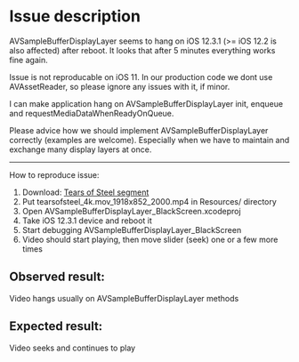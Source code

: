 # Issue description

AVSampleBufferDisplayLayer seems to hang on iOS 12.3.1 (>= iOS 12.2 is also affected) after 
reboot. It looks that after 5 minutes everything works fine again.

Issue is not reproducable on iOS 11.
In our production code we dont use AVAssetReader, so please ignore any issues
with it, if minor.

I can make application hang on AVSampleBufferDisplayLayer init, enqueue and
requestMediaDataWhenReadyOnQueue.

Please advice how we should implement AVSampleBufferDisplayLayer correctly
(examples are welcome). Especially when we have to maintain and exchange
many display layers at once.

--------------------------------
How to reproduce issue:

1) Download:
[Tears of Steel segment](http://demo.cf.castlabs.com/media/TOS/abr/tearsofsteel_4k.mov_1918x852_2000.mp4)
2) Put tearsofsteel_4k.mov_1918x852_2000.mp4 in Resources/ directory
3) Open AVSampleBufferDisplayLayer_BlackScreen.xcodeproj
4) Take iOS 12.3.1 device and reboot it
5) Start debugging AVSampleBufferDisplayLayer_BlackScreen
6) Video should start playing, then move slider (seek) one or a few more times

## Observed result:
Video hangs usually on AVSampleBufferDisplayLayer methods

## Expected result:
Video seeks and continues to play
